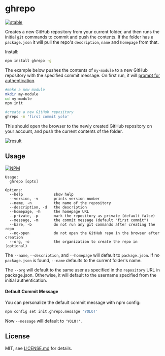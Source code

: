 # ghrepo

[![stable](http://badges.github.io/stability-badges/dist/stable.svg)](http://github.com/badges/stability-badges)

Creates a new GitHub repository from your current folder, and then runs the initial `git` commands to commit and push the contents. If the folder has a `package.json` it will pull the repo's `description`, `name` and `homepage` from that. 

Install:

```sh
npm install ghrepo -g
```

The example below pushes the contents of `my-module` to a new GitHub repository with the specified commit message. On first run, it will [prompt for authentication](https://github.com/rvagg/ghauth).

```sh
#make a new module
mkdir my-module
cd my-module
npm init

#create a new GitHub repository
ghrepo -m 'first commit yolo'
```

This should open the browser to the newly created GitHub repository on your account, and push the current contents of the folder.

![result](http://i.imgur.com/5bz7JCW.png)

## Usage

[![NPM](https://nodei.co/npm/ghrepo.png)](https://www.npmjs.com/package/ghrepo)

```
Usage:
  ghrepo [opts]

Options:
  --help              show help
  --version, -v       prints version number
  --name, -n          the name of the repository
  --description, -d   the description
  --homepage, -h      the homepage URL
  --private, -p       mark the repository as private (default false)
  --message, -m       the commit message (default "first commit")
  --bare, -b          do not run any git commands after creating the repo
  --no-open           do not open the GitHub repo in the browser after creation
  --org, -o           the organization to create the repo in (optional)
```

The `--name`, `--description`, and `--homepage` will default to `package.json`. If no `package.json` is found, `--name` defaults to the current folder's name.

The `--org` will default to the same user as specified in the `repository` URL in package.json. Otherwise, it will default to the username specified from the initial authentication.

#### Default Commit Message

You can personalize the default commit message with npm config:

```sh
npm config set init.ghrepo.message 'YOLO!'
```

Now `--message` will default to `'YOLO!'`.

## License

MIT, see [LICENSE.md](http://github.com/mattdesl/ghrepo/blob/master/LICENSE.md) for details.
